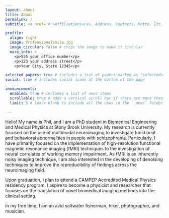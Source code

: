 ```yaml
---
layout: about
title: About
permalink: /
subtitle: <a href='#'>Affiliations</a>. Address. Contacts. Motto. Etc.

profile:
  align: right
  image: ProfessionalSmile.jpg
  image_circular: false # crops the image to make it circular
  more_info: >
    <p>555 your office number</p>
    <p>123 your address street</p>
    <p>Your City, State 12345</p>

selected_papers: true # includes a list of papers marked as "selected={true}"
social: true # includes social icons at the bottom of the page

announcements:
  enabled: true # includes a list of news items
  scrollable: true # adds a vertical scroll bar if there are more than 3 news items
  limit: 5 # leave blank to include all the news in the `_news` folder

---
```


Hello! My name is Phil, and I am a PhD student in Biomedical Engineering and Medical Physics at Stony Brook University. My research is currently focused on the use of multimodal neuroimaging to investigate functional and behavioral abnormalities in people with schizophrenia. Particularly, I have primarily focused on the implementation of high-resolution functional magnetic resonance imaging (fMRI) techniques to the investigation of neural correlates of working memory impairment. As fMRI is an inherently noisy imaging technique, I am also interested in the developing of denoising techniques to improve the reproducibility of findings across the neuroimaging field.

Upon graduation, I plan to attend a CAMPEP Accredited Medical Physics residency program. I aspire to become a physicist and researcher that focuses on the translation of novel biomedical imaging methods into the clinical setting.

In my free time, I am an avid saltwater fisherman, hiker, photographer, and musician.
